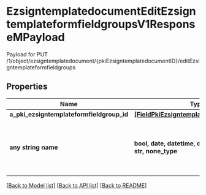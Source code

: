 # EzsigntemplatedocumentEditEzsigntemplateformfieldgroupsV1ResponseMPayload

Payload for PUT /1/object/ezsigntemplatedocument/{pkiEzsigntemplatedocumentID}/editEzsigntemplateformfieldgroups

## Properties
Name | Type | Description | Notes
------------ | ------------- | ------------- | -------------
**a_pki_ezsigntemplateformfieldgroup_id** | [**[FieldPkiEzsigntemplateformfieldgroupID]**](FieldPkiEzsigntemplateformfieldgroupID.md) |  | 
**any string name** | **bool, date, datetime, dict, float, int, list, str, none_type** | any string name can be used but the value must be the correct type | [optional]

[[Back to Model list]](../README.md#documentation-for-models) [[Back to API list]](../README.md#documentation-for-api-endpoints) [[Back to README]](../README.md)


